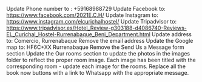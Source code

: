 Update Phone number to : +59168988729
Update Facebook to: https://www.facebook.com/2021E.C.H/
Update Instagram to: https://www.instagram.com/elcurichalhostel/
Update Tripadvisor to: https://www.tripadvisor.es/Hotel_Review-g303188-d4086740-Reviews-EL_Curichal_Hostel-Rurrenabaque_Beni_Department.html
Update address to: Comercio, Rurrenabaque
Remove the email address
Update the Google map to: HF6C+XX Rurrenabaque
Remove the Send Us a Message form section
Update the Our rooms section to update the photos in the images folder to reflect the proper room image. Each image has been titled with the corresponding room - update each image for the rooms. 
Replace all the book now buttons with a link to Whatsapp with the appropriate message. 
